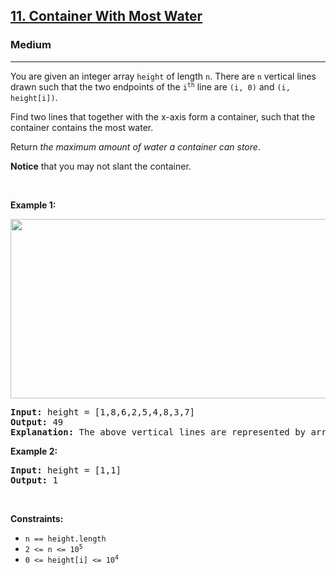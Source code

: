 <h2><a href="https://leetcode.com/problems/container-with-most-water/">11. Container With Most Water</a></h2><h3>Medium</h3><hr><div element-id="1070"><p element-id="1069">You are given an integer array <code element-id="1068">height</code> of length <code element-id="1067">n</code>. There are <code element-id="1066">n</code> vertical lines drawn such that the two endpoints of the <code element-id="1065">i<sup element-id="1064">th</sup></code> line are <code element-id="1063">(i, 0)</code> and <code element-id="1062">(i, height[i])</code>.</p>

<p element-id="1061">Find two lines that together with the x-axis form a container, such that the container contains the most water.</p>

<p element-id="1060">Return <em element-id="1059">the maximum amount of water a container can store</em>.</p>

<p element-id="1058"><strong element-id="1057">Notice</strong> that you may not slant the container.</p>

<p element-id="1056">&nbsp;</p>
<p element-id="1055"><strong class="example" element-id="1054">Example 1:</strong></p>
<img alt="" src="https://s3-lc-upload.s3.amazonaws.com/uploads/2018/07/17/question_11.jpg" style="width: 600px; height: 287px;" element-id="1053">
<pre element-id="1052"><strong element-id="1051">Input:</strong> height = [1,8,6,2,5,4,8,3,7]
<strong element-id="1050">Output:</strong> 49
<strong element-id="1049">Explanation:</strong> The above vertical lines are represented by array [1,8,6,2,5,4,8,3,7]. In this case, the max area of water (blue section) the container can contain is 49.
</pre>

<p element-id="1048"><strong class="example" element-id="1047">Example 2:</strong></p>

<pre element-id="1046"><strong element-id="1045">Input:</strong> height = [1,1]
<strong element-id="1044">Output:</strong> 1
</pre>

<p element-id="1043">&nbsp;</p>
<p element-id="1042"><strong element-id="1041">Constraints:</strong></p>

<ul element-id="1040">
	<li element-id="1039"><code element-id="1038">n == height.length</code></li>
	<li element-id="1037"><code element-id="1036">2 &lt;= n &lt;= 10<sup element-id="1035">5</sup></code></li>
	<li element-id="1034"><code element-id="1033">0 &lt;= height[i] &lt;= 10<sup element-id="1032">4</sup></code></li>
</ul>
</div>